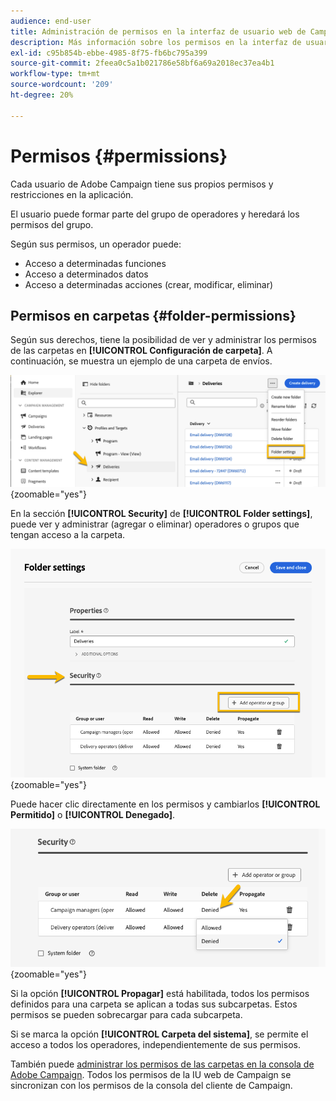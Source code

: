 ```yaml
---
audience: end-user
title: Administración de permisos en la interfaz de usuario web de Campaign
description: Más información sobre los permisos en la interfaz de usuario web de Campaign
exl-id: c95b854b-ebbe-4985-8f75-fb6bc795a399
source-git-commit: 2feea0c5a1b021786e58bf6a69a2018ec37ea4b1
workflow-type: tm+mt
source-wordcount: '209'
ht-degree: 20%

---
```



# Permisos {#permissions}

Cada usuario de Adobe Campaign tiene sus propios permisos y restricciones en la aplicación.

El usuario puede formar parte del grupo de operadores y heredará los permisos del grupo.

Según sus permisos, un operador puede:

* Acceso a determinadas funciones
* Acceso a determinados datos
* Acceso a determinadas acciones (crear, modificar, eliminar)

## Permisos en carpetas {#folder-permissions}

Según sus derechos, tiene la posibilidad de ver y administrar los permisos de las carpetas en **[!UICONTROL Configuración de carpeta]**.
A continuación, se muestra un ejemplo de una carpeta de envíos.

![](assets/folder_settings.png){zoomable="yes"}

En la sección **[!UICONTROL Security]** de **[!UICONTROL Folder settings]**, puede ver y administrar (agregar o eliminar) operadores o grupos que tengan acceso a la carpeta.

![](assets/folder_security.png){zoomable="yes"}

Puede hacer clic directamente en los permisos y cambiarlos **[!UICONTROL Permitido]** o **[!UICONTROL Denegado]**.

![](assets/folder_security_denied.png){zoomable="yes"}

Si la opción **[!UICONTROL Propagar]** está habilitada, todos los permisos definidos para una carpeta se aplican a todas sus subcarpetas. Estos permisos se pueden sobrecargar para cada subcarpeta.

Si se marca la opción **[!UICONTROL Carpeta del sistema]**, se permite el acceso a todos los operadores, independientemente de sus permisos.

También puede [administrar los permisos de las carpetas en la consola de Adobe Campaign](https://experienceleague.adobe.com/en/docs/campaign/campaign-v8/admin/permissions/folder-permissions).
Todos los permisos de la IU web de Campaign se sincronizan con los permisos de la consola del cliente de Campaign.
